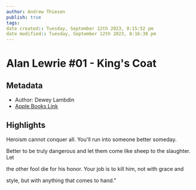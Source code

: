 ```yaml
---
author: Andrew Thiesen
publish: true 
tags:
date created:: Tuesday, September 12th 2023, 8:15:52 pm
date modified:: Tuesday, September 12th 2023, 8:16:30 pm
---
```

# Alan Lewrie #01 - King's Coat
## Metadata
- Author: Dewey Lambdin
- [Apple Books Link](ibooks://assetid/BDE87EBE4746F667B86484AC04CA092C)

## Highlights

Heroism cannot conquer all. You'll run into someone better someday.

Better to be truly dangerous and let them come like sheep to the slaughter. Let

the other fool die for his honor. Your job is to kill him, not with grace and

style, but with anything that comes to hand."
